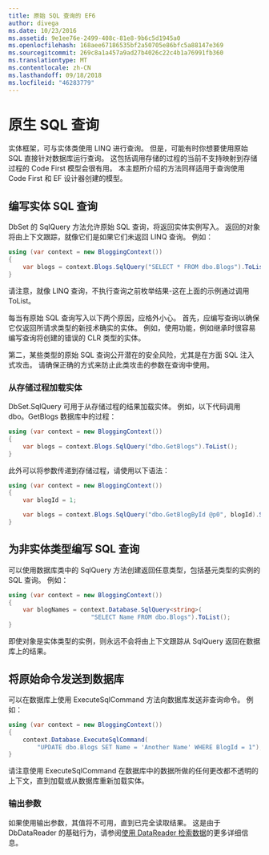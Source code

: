 ```yaml
---
title: 原始 SQL 查询的 EF6
author: divega
ms.date: 10/23/2016
ms.assetid: 9e1ee76e-2499-408c-81e8-9b6c5d1945a0
ms.openlocfilehash: 168aee67186535bf2a50705e86bfc5a88147e369
ms.sourcegitcommit: 269c8a1a457a9ad27b4026c22c4b1a76991fb360
ms.translationtype: MT
ms.contentlocale: zh-CN
ms.lasthandoff: 09/18/2018
ms.locfileid: "46283779"
---
```

# <a name="raw-sql-queries"></a>原生 SQL 查询
实体框架，可与实体类使用 LINQ 进行查询。 但是，可能有时你想要使用原始 SQL 直接针对数据库运行查询。 这包括调用存储的过程的当前不支持映射到存储过程的 Code First 模型会很有用。 本主题所介绍的方法同样适用于查询使用 Code First 和 EF 设计器创建的模型。  

## <a name="writing-sql-queries-for-entities"></a>编写实体 SQL 查询  

DbSet 的 SqlQuery 方法允许原始 SQL 查询，将返回实体实例写入。 返回的对象将由上下文跟踪，就像它们是如果它们未返回 LINQ 查询。 例如：  

``` csharp  
using (var context = new BloggingContext())
{
    var blogs = context.Blogs.SqlQuery("SELECT * FROM dbo.Blogs").ToList();
}
```  

请注意，就像 LINQ 查询，不执行查询之前枚举结果-这在上面的示例通过调用 ToList。  

每当有原始 SQL 查询写入以下两个原因，应格外小心。 首先，应编写查询以确保它仅返回所请求类型的新技术确实的实体。 例如，使用功能，例如继承时很容易编写查询将创建的错误的 CLR 类型的实体。  

第二，某些类型的原始 SQL 查询公开潜在的安全风险，尤其是在方面 SQL 注入式攻击。 请确保正确的方式来防止此类攻击的参数在查询中使用。  

### <a name="loading-entities-from-stored-procedures"></a>从存储过程加载实体  

DbSet.SqlQuery 可用于从存储过程的结果加载实体。 例如，以下代码调用 dbo。GetBlogs 数据库中的过程：  

``` csharp
using (var context = new BloggingContext())
{
    var blogs = context.Blogs.SqlQuery("dbo.GetBlogs").ToList();
}
```  

此外可以将参数传递到存储过程，请使用以下语法：  

``` csharp
using (var context = new BloggingContext())
{
    var blogId = 1;

    var blogs = context.Blogs.SqlQuery("dbo.GetBlogById @p0", blogId).Single();
}
```  

## <a name="writing-sql-queries-for-non-entity-types"></a>为非实体类型编写 SQL 查询  

可以使用数据库类中的 SqlQuery 方法创建返回任意类型，包括基元类型的实例的 SQL 查询。 例如：  

``` csharp
using (var context = new BloggingContext())
{
    var blogNames = context.Database.SqlQuery<string>(
                       "SELECT Name FROM dbo.Blogs").ToList();
}
```  

即使对象是实体类型的实例，则永远不会将由上下文跟踪从 SqlQuery 返回在数据库上的结果。  

## <a name="sending-raw-commands-to-the-database"></a>将原始命令发送到数据库  

可以在数据库上使用 ExecuteSqlCommand 方法向数据库发送非查询命令。 例如：  

``` csharp
using (var context = new BloggingContext())
{
    context.Database.ExecuteSqlCommand(
        "UPDATE dbo.Blogs SET Name = 'Another Name' WHERE BlogId = 1");
}
```  

请注意使用 ExecuteSqlCommand 在数据库中的数据所做的任何更改都不透明的上下文，直到加载或从数据库重新加载实体。  

### <a name="output-parameters"></a>输出参数  

如果使用输出参数，其值将不可用，直到已完全读取结果。 这是由于 DbDataReader 的基础行为，请参阅[使用 DataReader 检索数据](https://go.microsoft.com/fwlink/?LinkID=398589)的更多详细信息。  
